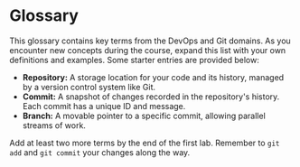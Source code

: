# Glossary

This glossary contains key terms from the DevOps and Git domains.  As you encounter new concepts during the course, expand this list with your own definitions and examples.  Some starter entries are provided below:

- **Repository:** A storage location for your code and its history, managed by a version control system like Git.
- **Commit:** A snapshot of changes recorded in the repository's history.  Each commit has a unique ID and message.
- **Branch:** A movable pointer to a specific commit, allowing parallel streams of work.

Add at least two more terms by the end of the first lab.  Remember to `git add` and `git commit` your changes along the way.